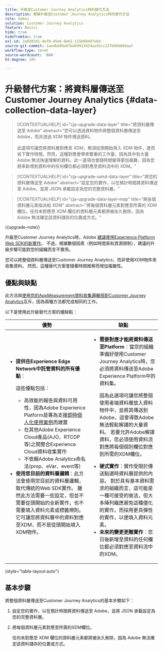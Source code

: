 ```yaml
---
title: 升級至Customer Journey Analytics時的替代方法
description: 瞭解升級至Customer Journey Analytics時的替代方法
role: Admin
solution: Customer Journey Analytics
feature: Basics
hide: true
hidefromtoc: true
exl-id: 3a0d03d1-def0-45e6-8eb2-115b88497e6d
source-git-commit: 1ae4be09a07bd4991342daa43cc23fb966b68aaf
workflow-type: tm+mt
source-wordcount: '684'
ht-degree: 34%

---
```


# 升級替代方案：將資料層傳送至 Customer Journey Analytics {#data-collection-data-layer}

<!-- markdownlint-disable MD034 -->

>[!CONTEXTUALHELP]
>id="cja-upgrade-data-layer"
>title="將資料層傳送至 Adobe"
>abstract="您可以透過資料物件將整個資料層傳送至 Adobe，而非透過 XDM 物件傳送資料。<br><br>此選項可讓您將資料層對應至 XDM，無須從頭開始填入 XDM 物件，進而省下實作時間。然而，這種對應會帶來繁重的工作量，因為其中有大量 Adobe 無法快速理解的資料。此一選項也會隨時間變得更加複雜，因為您將來新增到資料中的任何欄位都必須對應至資料流中的 XDM。"

<!-- markdownlint-enable MD034 -->

<!-- markdownlint-disable MD034 -->

>[!CONTEXTUALHELP]
>id="cja-upgrade-send-data-layer"
>title="將您的資料層傳送至 Adobe"
>abstract="設定您的實作，以在預計時間將資料傳送至 Adobe，並將 JSON 承載設定為您的完整資料層。"

<!-- markdownlint-enable MD034 -->

<!-- markdownlint-disable MD034 -->

>[!CONTEXTUALHELP]
>id="cja-upgrade-data-layer-map"
>title="將各個資料層元素指派給 XDM"
>abstract="將每個資料層元素對應至所需的 XDM 欄位。任何未對應至 XDM 欄位的資料層元素都將被永久刪除，因為 Adobe 無法確定該資料儲存的位置或方式。"

<!-- markdownlint-enable MD034 -->

{{upgrade-note}}

升級至Customer Journey Analytics時，Adobe [建議使用Experience Platform Web SDK的新實作](/help/getting-started/cja-upgrade/cja-upgrade-recommendations.md)。 不過，根據數個因素（例如時間表和資源限制），建議的升級步驟可能對您的組織而言不實用。

您可以將整個資料層傳送至Customer Journey Analytics，而非使用XDM物件來收集資料。 然而，這種替代方案會隨著時間推移而增加複雜性。

## 優點與缺點

此方法與[使用您的AppMeasurement資料收集邏輯搭配Customer Journey Analytics](/help/getting-started/cja-upgrade/cja-upgrade-alternative-appmeasurement.md)互斥，因為兩種方法都完成相同的工作。

以下是使用此升級替代方案的優缺點：

| 優勢 | 缺點 |
|----------|---------|
| <ul><li>**提供在Experience Edge Network中託管資料的所有優點**： <p>這些優點包括：</p><ul><li>高效能的報告與資料可用性，因為Adobe Experience Platform是專為支援[即時個人化使用案例](https://experienceleague.adobe.com/docs/experience-platform/destinations/ui/activate/configure-personalization-destinations.html)而建置</li><li>在其他Adobe Experience Cloud產品(AJO、RTCDP等)之間整合Experience Cloud資料收集實作</li><li>不依賴Adobe Analytics命名法(prop、eVar、event等)</li></ul><li>**使用您目前的資料層邏輯**：此方法會使用您目前的資料層邏輯，取代傳統的Web SDK實作。 雖然此方法需要一些設定，但並不需要從頭開始的全新實作，也不需要填入資料元素或標籤規則。 它可讓您將資料層中的資料對應至XDM，而不是從頭開始填入XDM物件。</li></ul> | <ul><li>**需要對應才能將資料傳送至Platform**：當您的組織準備好使用Customer Journey Analytics時，您必須將資料傳送至Adobe Experience Platform中的資料集。 <p>因為此選項可讓您將整個使用者端資料層放入資料物件中，並將其傳送到Adobe，這會導致Adobe無法輕鬆解譯的大量資料。 若要允許Adobe解譯資料，您必須使用資料流對應將每個個別欄位對應到所需的XDM欄位。</p></li><li>**硬式實作**：實作受限於傳送點選時資料層提供的內容。 對於具有基本資料需求的組織而言，這可能是一種可接受的做法，但大多陣列織應避免這種僵化的實作，而採用更具彈性的實作，以便填入資料元素。</li><li>**未來的變更更難實作**：您日後新增至資料的任何欄位都必須對應至資料流中的XDM。</li></ul> |

{style="table-layout:auto"}

## 基本步驟

將整個資料層傳送至Customer Journey Analytics的基本步驟如下：

1. 設定您的實作，以在預計時間將資料傳送至 Adobe，並將 JSON 承載設定為您的完整資料層。

1. 將每個資料層元素對應至所需的XDM欄位。

   任何未對應至 XDM 欄位的資料層元素都將被永久刪除，因為 Adobe 無法確定該資料儲存的位置或方式。
